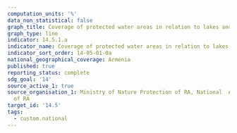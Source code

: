 ```yaml
---
computation_units: '%'
data_non_statistical: false
graph_title: Coverage of protected water areas in relation to lakes and reservoirs
graph_type: line
indicator: 14.5.1.a
indicator_name: Coverage of protected water areas in relation to lakes and reservoirs
indicator_sort_order: 14-05-01-0a
national_geographical_coverage: Armenia
published: true
reporting_status: complete
sdg_goal: '14'
source_active_1: true
source_organisation_1: Ministry of Nature Protection of RA, National  Academy of Sciences
  of RA
target_id: '14.5'
tags:
  - custom.national
---
```

